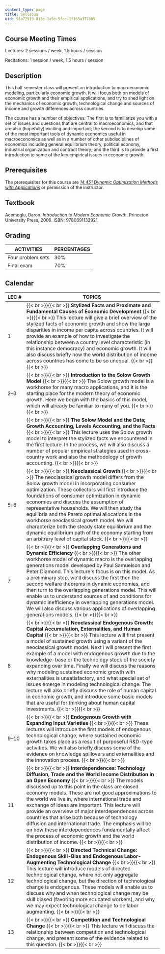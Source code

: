 ```yaml
---
content_type: page
title: Syllabus
uid: 91a72919-013e-1a9e-5fcc-1f165a377805
---
```


Course Meeting Times
--------------------

Lectures: 2 sessions / week, 1.5 hours / session

Recitations: 1 session / week, 1.5 hours / session

Description
-----------

This half semester class will present an introduction to macroeconomic modeling, particularly economic growth. It will focus both on models of economic growth and their empirical applications, and try to shed light on the mechanics of economic growth, technological change and sources of income and growth differences across countries.

The course has a number of objectives: The first is to familiarize you with a set of issues and questions that are central to macroeconomics, and that are also (hopefully) exciting and important; the second is to develop some of the most important tools of dynamic economics useful in macroeconomics as well as in a number of other subdisciplines of economics including general equilibrium theory, political economy, industrial organization and contract theory; and the third is to provide a first introduction to some of the key empirical issues in economic growth.

Prerequisites
-------------

The prerequisites for this course are [_14.451_ _Dynamic Optimization Methods with Applications_](/courses/14-451-dynamic-optimization-methods-with-applications-fall-2009) or permission of the instructor.

Textbook
--------

Acemoglu, Daron. _Introduction to Modern Economic Growth_. Princeton University Press, 2009. ISBN: 9780691132921.

Grading
-------

| ACTIVITIES | PERCENTAGES |
| --- | --- |
| Four problem sets | 30% |
| Final exam | 70% 

Calendar
--------

| LEC # | TOPICS |
| --- | --- |
| 1 |  {{< br >}}{{< br >}} **Stylized Facts and Proximate and Fundamental Causes of Economic Development** {{< br >}}{{< br >}} This lecture will give a brief overview of the stylized facts of economic growth and show the large disparities in income per capita across countries. It will provide an example of how to investigate the relationship between a country level characteristic (in this instance democracy) and economic growth. It will also discuss briefly how the world distribution of income across countries has come to be so unequal. {{< br >}}{{< br >}}  |
| 2–3 |  {{< br >}}{{< br >}} **Introduction to the Solow Growth Model** {{< br >}}{{< br >}} The Solow growth model is a workhorse for many macro applications, and it is the starting place for the modern theory of economic growth. Here we begin with the basics of this model, which will already be familiar to many of you. {{< br >}}{{< br >}}  |
| 4 |  {{< br >}}{{< br >}} **The Solow Model and the Data; Growth Accounting, Levels Accounting, and the Facts** {{< br >}}{{< br >}} This lecture uses the Solow growth model to interpret the stylized facts we encountered in the first lecture. In the process, we will also discuss a number of popular empirical strategies used in cross-country work and also the methodology of growth accounting. {{< br >}}{{< br >}}  |
| 5–6 |  {{< br >}}{{< br >}} **Neoclassical Growth** {{< br >}}{{< br >}} The neoclassical growth model differs from the Solow growth model in incorporating consumer optimization. These collectors will first introduce the foundations of consumer optimization in dynamic economies and discuss the assumption of representative households. We will then study the equilibria and the Pareto optimal allocations in the workhorse neoclassical growth model. We will characterize both the steady state equilibrium and the dynamic equilibrium path of the economy starting from an arbitrary level of capital stock. {{< br >}}{{< br >}}  |
| 7 |  {{< br >}}{{< br >}} **Overlapping Generations and Dynamic Efficiency** {{< br >}}{{< br >}} The other workhorse model of dynamic macro is the overlapping generations model developed by Paul Samuelson and Peter Diamond. This lecture's focus is on this model. As a preliminary step, we'll discuss the first then the second welfare theorems in dynamic economies, and then turn to the overlapping generations model. This will enable us to understand sources of and conditions for dynamic inefficiency in overlapping generations model. We will also discuss various applications of overlapping generations models. {{< br >}}{{< br >}}  |
| 8 |  {{< br >}}{{< br >}} **Neoclassical Endogenous Growth: Capital Accumulation, Externalities, and Human Capital** {{< br >}}{{< br >}} This lecture will first present a model of sustained growth using a variant of the neoclassical growth model. Next I will present the first example of a model with endogenous growth due to the knowledge-base or the technology stock of the society expanding over time. Finally we will discuss the reasons why modeling sustained economic growth with externalities is unsatisfactory, and what special set of issues emerge in modeling technological change. The lecture will also briefly discuss the role of human capital in economic growth, and introduce some basic models that are useful for thinking about human capital investments. {{< br >}}{{< br >}}  |
| 9–10 |  {{< br >}}{{< br >}} **Endogenous Growth with Expanding Input Varieties** {{< br >}}{{< br >}} These lectures will introduce the first models of endogenous technological change, where sustained economic growth takes place as a result of purposeful R&D-type activities. We will also briefly discuss some of the evidence on knowledge spillovers and externalities and the innovation process. {{< br >}}{{< br >}}  |
| 11 |  {{< br >}}{{< br >}} **Interdependences: Technology Diffusion, Trade and the World Income Distribution in an Open Economy** {{< br >}}{{< br >}} The models discussed up to this point in the class are closed economy models. These are not good approximations to the world we live in, where international trade and exchange of ideas are important. This lecture will provide an overview of major interdependences across countries that arise both because of technology diffusion and international trade. The emphasis will be on how these interdependences fundamentally affect the process of economic growth and the world distribution of income. {{< br >}}{{< br >}}  |
| 12 |  {{< br >}}{{< br >}} **Directed Technical Change: Endogenous Skill-Bias and Endogenous Labor-Augmenting Technological Change** {{< br >}}{{< br >}} This lecture will introduce models of directed technological change, where not only aggregate technological change, but the direction of technological change is endogenous. These models will enable us to discuss why and when technological change may be skill biased (favoring more educated workers), and why we may expect technological change to be labor augmenting. {{< br >}}{{< br >}}  |
| 13 |  {{< br >}}{{< br >}} **Competition and Technological Change** {{< br >}}{{< br >}} This lecture will discuss the relationship between competition and technological change, and present some of the evidence related to this question. {{< br >}}{{< br >}}